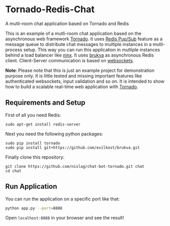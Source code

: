 Tornado-Redis-Chat
==================

A mutli-room chat application based on Tornado and Redis

This is an example of a mutli-room chat application based on the asynchronous
web framework [Tornado](http://www.tornadoweb.org/). It uses [Redis Pup/Sub](http://redis.io/topics/pubsub)
feature as a message queue to distribute chat messages to multiple instances in a mutli-process
setup. This way you can run this application in mutliple instances behind a load balancer
like [ninx](http://nginx.org/). It uses [brukva](https://github.com/evilkost/brukva) as asynchronous
Redis client. Client-Server communication is based on [websockets](http://www.tornadoweb.org/en/stable/websocket.html).

**Note**: Please note that this is just an example project for demonstration purpose only. It is little tested
and missing important features like authenticated websockets, input validation and so on. It is intended
to show how to build a scalable real-time web application with [Tornado](http://www.tornadoweb.org/).

## Requirements and Setup
First of all you need Redis:
```
sudo apt-get install redis-server
```
Next you need the following python packages:
```
sudo pip install tornado
sudo pip install git+https://github.com/evilkost/brukva.git
```
Finally clone this repository:
```
git clone https://github.com/nislag/chat-bot-tornado.git chat
cd chat
```

## Run Application
You can run the application on a specific port like that:
```Bash
python app.py --port=8888
```
Open `localhost:8888` in your browser and see the result!
